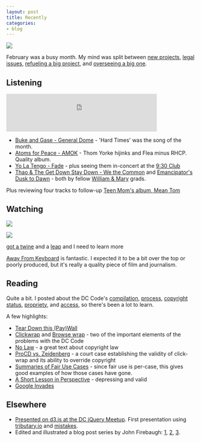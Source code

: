 ```yaml
---
layout: post
title: Recently
categories:
- blog
---
```


![](http://farm9.staticflickr.com/8087/8478523725_45c772ba9b_b.jpg)

February was a busy month. My mind was split between [new projects](http://macwright.org/2013/02/05/mistakes.html),
[legal issues](http://macwright.org/2013/02/20/you-cannot-have-the-code.html),
[refueling a big project](https://github.com/mapbox/mapbox.js), and
[overseeing a big one](https://github.com/systemed/iD).

## Listening

<iframe width="400" height="100" style="position: relative; display: block; width: 400px; height: 100px;" src="http://bandcamp.com/EmbeddedPlayer/v=2/track=3893947126/size=venti/bgcol=FFFFFF/linkcol=4285BB/" allowtransparency="true" frameborder="0"><a href="http://bukeandgase.bandcamp.com/track/metazoa-2">Metazoa by Buke and Gase</a></iframe>

* [Buke and Gase - General Dome](http://pitchfork.com/news/49750-watch-buke-and-gases-eerie-general-dome-video/) -
  'Hard Times' was the song of the month.
* [Atoms for Peace - AMOK](http://atomsforpeace.info/) - Thom Yorke hijinks
  and Flea minus RHCP. Quality album.
* [Yo La Tengo - Fade](http://www.yolatengo.com/) - plus seeing them in-concert
  at the [9:30 Club](http://www.930.com/)
* [Thao & The Get Down Stay Down - We the Common](http://thaoandthegetdownstaydown.com/) and
  [Emancipator's Dusk to Dawn](http://www.vibe.com/article/new-music-emancipator-dusk-dawn-full-album-stream) -
  both by fellow [William & Mary](http://www.wm.edu/) grads.

Plus reviewing four tracks to follow-up [Teen Mom's album, Mean Tom](http://analogedition.bigcartel.com/product/teen-mom-i-mean-tom-i-ep-12)

## Watching

<div class='shutter-300'>
<img src='http://farm9.staticflickr.com/8091/8496966134_e50e91edd3_b.jpg' />
</div>

![](http://farm9.staticflickr.com/8094/8505799982_04aed0b723_b.jpg)

<span class='image-credit'><a href='http://supermechanical.com/'>got a twine</a> and
a <a href='https://www.leapmotion.com/'>leap</a> and I need to learn more</span>

[Away From Keyboard](http://www.tpbafk.tv/) is fantastic. I expected it to be
a bit over the top or poorly produced, but it's really a quality piece of film
and journalism.

## Reading

Quite a bit. I posted about the DC Code's [compilation](http://macwright.org/2013/02/11/the-code-written.html),
[process](http://macwright.org/2013/02/13/the-code-compiled.html), [copyright status](http://macwright.org/2013/02/14/the-law-is-public-domain.html),
[propriety](http://macwright.org/2013/02/20/you-cannot-have-the-code.html),
and [access](http://macwright.org/2013/02/22/access-ownership.html), so there's
been a lot to learn.

A few highlights:

* [Tear Down this (Pay)Wall](http://blog.law.cornell.edu/voxpop/2011/07/15/tear-down-this-paywall/)
* [Clickwrap](http://en.wikipedia.org/wiki/Clickwrap) and [Browse wrap](http://en.wikipedia.org/wiki/Browse_wrap) -
  two of the important elements of the problems with the DC Code
* [No Law](http://www.sup.org/book.cgi?id=4495) - a great text about copyright law
* [ProCD vs. Zeidenberg](http://en.wikipedia.org/wiki/ProCD_v._Zeidenberg) - a court case establishing
  the validity of click-wrap and its ability to override copyright
* [Summaries of Fair Use Cases](http://fairuse.stanford.edu/Copyright_and_Fair_Use_Overview/chapter9/9-c.html) -
  since fair use is per-case, this gives good examples of how those cases have gone.
* [A Short Lesson in Perspective](http://www.lindsredding.com/2012/03/11/a-overdue-lesson-in-perspective/) -
  depressing and valid
* [Google Invades](http://www.lrb.co.uk/v35/n03/rebecca-solnit/diary)

## Elsewhere

* [Presented on d3.js at the DC jQuery Meetup](http://macwright.org/presentations/dcjq/). First
  presentation using [tributary.io](http://tributary.io/) and
  [mistakes](http://macwright.org/mistakes/).
* Edited and illustrated a blog post series by John Firebaugh: [1](http://mapbox.com/osmdev/2013/02/26/id-architecture-part-1/),
  [2](http://mapbox.com/osmdev/2013/02/27/id-architecture-part-2/),
  [3](http://mapbox.com/osmdev/2013/02/28/id-architecture-part-3/).
